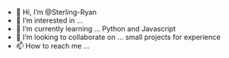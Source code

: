 - 👋 Hi, I’m @Sterling-Ryan
- 👀 I’m interested in ... 
- 🌱 I’m currently learning ... Python and Javascript
- 💞️ I’m looking to collaborate on ... small projects for experience
- 📫 How to reach me ...

<!---
Sterling-Ryan/Sterling-Ryan is a ✨ special ✨ repository because its `README.md` (this file) appears on your GitHub profile.
You can click the Preview link to take a look at your changes.
--->
